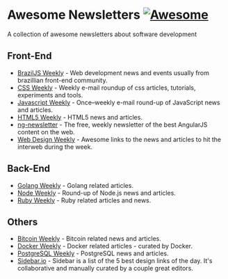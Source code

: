 # Awesome Newsletters [![Awesome](https://cdn.rawgit.com/sindresorhus/awesome/d7305f38d29fed78fa85652e3a63e154dd8e8829/media/badge.svg)](https://github.com/sindresorhus/awesome)
A collection of awesome newsletters about software development

## Front-End
* [BrazilJS Weekly](http://us5.campaign-archive2.com/home/?u=77b6594f10bba05dcc722c80e&id=e6beed4270) - Web development news and events usually from brazillian front-end community.
* [CSS Weekly](http://css-weekly.com/) - Weekly e-mail roundup of css articles, tutorials, experiments and tools.
* [Javascript Weekly](http://javascriptweekly.com/) - Once–weekly e-mail round-up of JavaScript news and articles.
* [HTML5 Weekly](http://html5weekly.com/) - HTML5 news and articles.
* [ng-newsletter](http://www.ng-newsletter.com/) - The free, weekly newsletter of the best AngularJS content on the web.
* [Web Design Weekly](http://web-design-weekly.com/) - Awesome links to the news and articles to hit the interweb during the week.

## Back-End
* [Golang Weekly](http://golangweekly.com/) - Golang related articles.
* [Node Weekly](http://nodeweekly.com/) - Round-up of Node.js news and articles.
* [Ruby Weekly](http://rubyweekly.com/) - Ruby related articles and news.


## Others
* [Bitcoin Weekly](http://bitcoinweekly.com/) - Bitcoin related news and articles.
* [Docker Weekly](https://www.docker.com/newsletter-subscription) - Docker related articles - curated by Docker.
* [PostgreSQL Weekly](http://postgresweekly.com/) - PostgreSQL news and articles.
* [Sidebar.io](http://sidebar.io/) - Sidebar is a list of the 5 best design links of the day. It's collaborative and manually curated by a couple great editors.

